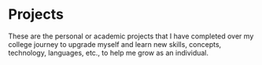 # Projects
These are the personal or academic projects that I have completed over my college journey to upgrade myself and learn new skills, concepts, technology, languages, etc., to help me grow as an individual.
